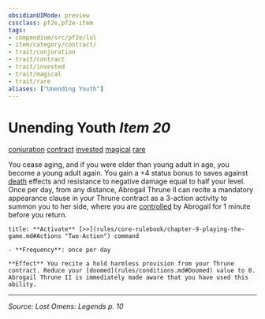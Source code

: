 ```yaml
---
obsidianUIMode: preview
cssclass: pf2e,pf2e-item
tags:
- compendium/src/pf2e/lol
- item/category/contract/
- trait/conjuration
- trait/contract
- trait/invested
- trait/magical
- trait/rare
aliases: ["Unending Youth"]
---
```

# Unending Youth *Item 20*  
[conjuration](conjuration.md "Conjuration School Trait")  [contract](contract-lol.md "Contract Item Trait")  [invested](invested.md "Invested Item Trait")  [magical](magical.md "Magical Item Trait")  [rare](rare.md "Rare Rarity Trait")  


You cease aging, and if you were older than young adult in age, you become a young adult again. You gain a +4 status bonus to saves against [death](death.md "Death Effect Trait") effects and resistance to negative damage equal to half your level. Once per day, from any distance, Abrogail Thrune II can recite a mandatory appearance clause in your Thrune contract as a 3-action activity to summon you to her side, where you are [controlled](conditions.md#Controlled) by Abrogail for 1 minute before you return.

```ad-embed-ability
title: **Activate** [>>](rules/core-rulebook/chapter-9-playing-the-game.md#Actions "Two-Action") command

- **Frequency**: once per day

**Effect** You recite a hold harmless provision from your Thrune contract. Reduce your [doomed](rules/conditions.md#Doomed) value to 0. Abrogail Thrune II is immediately made aware that you have used this ability.
```


---
*Source: Lost Omens: Legends p. 10*